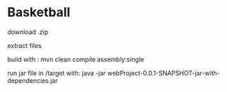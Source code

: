 # Basketball

download .zip

extract files

build with :
mvn clean compile assembly:single

run jar file in /target with:
java -jar webProject-0.0.1-SNAPSHOT-jar-with-dependencies.jar

